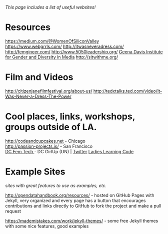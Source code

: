_This page includes a list of useful websites!_

# Resources
https://medium.com/@WomenOfSiliconValley  
https://www.webgrrls.com/
http://itwasneveradress.com/
http://femgineer.com/
http://www.5050leadership.org/
[Geena Davis Institute for Gender and Diversity in Media](http://seejane.org)
http://sitwithme.org/

# Film and Videos
http://citizenjanefilmfestival.org/about-us/
http://tedxtalks.ted.com/video/It-Was-Never-a-Dress-The-Power

# Cool places, links, workshops, groups outside of LA.
http://codeandcupcakes.net - Chicago  
http://passion-projects.is/ - San Francisco  
[DC Fem Tech ](www.dcfemtech.io)  - DC
GirlUp (UN) | [Twitter](https://twitter.com/GirlUp)
[Ladies Learning Code](http://ladieslearningcode.com)

# Example Sites
_sites with great features to use as examples, etc._

http://opendatahandbook.org/resources/ - hosted on GitHub Pages with Jekyll, very organized and every page has a button that encourages contributions and links directly to GitHub to fork the project and make a pull request

https://mademistakes.com/work/jekyll-themes/ - some free Jekyll themes with some nice features, good examples
